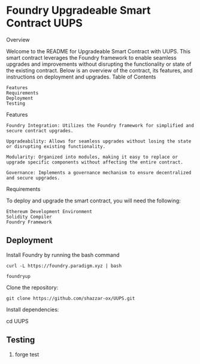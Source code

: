 # Foundry Upgradeable Smart Contract UUPS

Overview

Welcome to the README for Upgradeable Smart Contract with UUPS. This smart contract leverages the Foundry framework to enable seamless upgrades and improvements without disrupting the functionality or state of the existing contract. Below is an overview of the contract, its features, and instructions on deployment and upgrades.
Table of Contents

    Features
    Requirements
    Deployment
    Testing

Features

    Foundry Integration: Utilizes the Foundry framework for simplified and secure contract upgrades.

    Upgradeability: Allows for seamless upgrades without losing the state or disrupting existing functionality.

    Modularity: Organized into modules, making it easy to replace or upgrade specific components without affecting the entire contract.

    Governance: Implements a governance mechanism to ensure decentralized and secure upgrades.

Requirements

To deploy and upgrade the smart contract, you will need the following:

    Ethereum Development Environment
    Solidity Compiler
    Foundry Framework

## Deployment

Install Foundry by running the bash command

    curl -L https://foundry.paradigm.xyz | bash
    
    foundryup

Clone the repository:

    git clone https://github.com/shazzar-ox/UUPS.git

Install dependencies:

cd UUPS

## Testing

1. forge test 

